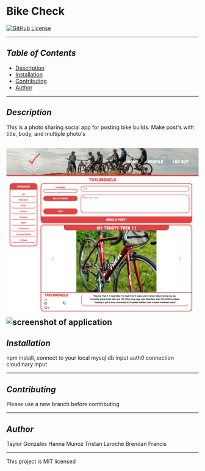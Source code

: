 # Bike Check
[![GitHub License](https://img.shields.io/badge/License-MIT-blue)](https://opensource.org/licenses/MIT)

---------------

## *Table of Contents*
- [Description](#description)
- [Installation](#installation)
- [Contributing](#contributing)
- [Author](#author)

---------------

## *Description*
This is a photo sharing social app for posting bike builds. Make post's with title, body, and multiple photo's


![screenshot of application](client/public/images/screencap_1.png)
![screenshot of application](client/public/images/screencap_2.png)
---------------

## *Installation*
npm install,
connect to your local mysql db
input auth0 connection
cloudinary input

---------------

## *Contributing*
Please use a new branch before contributing

---------------

## *Author*
Taylor Gonzales
Hanna Munoz
Tristan Laroche
Brendan Francis

---------------

This project is MIT licensed